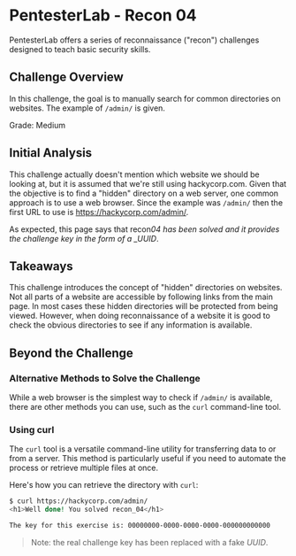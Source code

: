# PentesterLab - Recon 04

PentesterLab offers a series of reconnaissance ("recon") challenges designed to
teach basic security skills.

## Challenge Overview

In this challenge, the goal is to manually search for common directories on
websites. The example of `/admin/` is given.

Grade: Medium

## Initial Analysis

This challenge actually doesn't mention which website we should be looking at,
but it is assumed that we're still using hackycorp.com. Given that the objective
is to find a "hidden" directory on a web server, one common approach is to use a
web browser. Since the example was `/admin/` then the first URL to use is
https://hackycorp.com/admin/.

As expected, this page says that recon*04 has been solved and it provides the
challenge key in the form of a \_UUID*.

## Takeaways

This challenge introduces the concept of "hidden" directories on websites. Not
all parts of a website are accessible by following links from the main page. In
most cases these hidden directories will be protected from being viewed.
However, when doing reconnaissance of a website it is good to check the obvious
directories to see if any information is available.

## Beyond the Challenge

### Alternative Methods to Solve the Challenge

While a web browser is the simplest way to check if `/admin/` is available,
there are other methods you can use, such as the `curl` command-line tool.

### Using curl

The `curl` tool is a versatile command-line utility for transferring data to or
from a server. This method is particularly useful if you need to automate the
process or retrieve multiple files at once.

Here's how you can retrieve the directory with `curl`:

```sh
$ curl https://hackycorp.com/admin/
<h1>Well done! You solved recon_04</h1>

The key for this exercise is: 00000000-0000-0000-0000-000000000000
```

> Note: the real challenge key has been replaced with a fake _UUID_.
